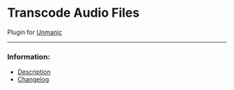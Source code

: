 # Transcode Audio Files
Plugin for [Unmanic](https://github.com/Unmanic)

---

### Information:

- [Description](description.md)
- [Changelog](changelog.md)

